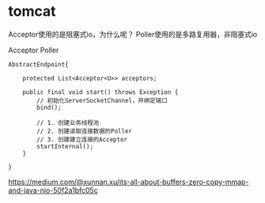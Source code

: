 # tomcat

Acceptor使用的是阻塞式io，为什么呢？
Poller使用的是多路复用器，非阻塞式io

	
Acceptor
Poller

```
AbstractEndpoint{

	protected List<Acceptor<U>> acceptors;

	public final void start() throws Exception {
		// 初始化ServerSocketChannel，并绑定端口
        bind();
        
		// 1. 创建业务线程池
		// 2. 创建读取连接数据的Poller
		// 3. 创建建立连接的Acceptor
        startInternal();
    }

}
```






https://medium.com/@xunnan.xu/its-all-about-buffers-zero-copy-mmap-and-java-nio-50f2a1bfc05c



